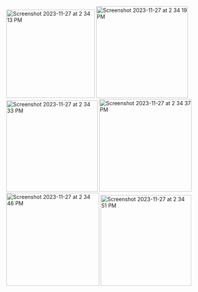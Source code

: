 <img width="234" alt="Screenshot 2023-11-27 at 2 34 13 PM" src="https://github.com/ucsb-cs184-f23/pj-android-02/assets/86935334/c73e03c8-16e0-4779-99ca-1793b3872d2e">
<img width="243" alt="Screenshot 2023-11-27 at 2 34 19 PM" src="https://github.com/ucsb-cs184-f23/pj-android-02/assets/86935334/c7b5c979-bd1a-40fe-bf09-5fe9c32085cc">
<img width="242" alt="Screenshot 2023-11-27 at 2 34 33 PM" src="https://github.com/ucsb-cs184-f23/pj-android-02/assets/86935334/09c61dde-1a38-4baa-8fe8-0085391a8170">
<img width="245" alt="Screenshot 2023-11-27 at 2 34 37 PM" src="https://github.com/ucsb-cs184-f23/pj-android-02/assets/86935334/be510a73-cb1c-4271-aed7-cef2afaec67d">
<img width="246" alt="Screenshot 2023-11-27 at 2 34 46 PM" src="https://github.com/ucsb-cs184-f23/pj-android-02/assets/86935334/d25ee485-28cd-4721-8fec-bf1468ea76d6">
<img width="240" alt="Screenshot 2023-11-27 at 2 34 51 PM" src="https://github.com/ucsb-cs184-f23/pj-android-02/assets/86935334/886088aa-8c36-4e76-9591-ccd2d28f90c6">
